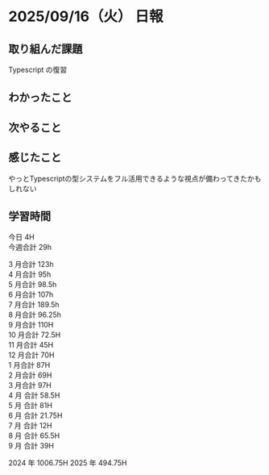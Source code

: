 # 2025/09/16（火） 日報

## 取り組んだ課題
Typescript の復習

## わかったこと


## 次やること


## 感じたこと
やっとTypescriptの型システムをフル活用できるような視点が備わってきたかもしれない


## 学習時間

今日 4H
<br />
今週合計 29h
<br />

3 月合計 123h
<br />
4 月合計 95h
<br />
5 月合計 98.5h
<br />
6 月合計 107h
<br />
7 月合計 189.5h
<br />
8 月合計 96.25h
<br />
9 月合計 110H
<br />
10 月合計 72.5H
<br />
11 月合計 45H
<br />
12 月合計 70H
<br />
1 月合計 87H
<br />
2 月合計 69H
<br />
3 月合計 97H
<br />
4 月 合計 58.5H
<br />
5 月 合計 81H
<br />
6 月 合計 21.75H
<br />
7 月 合計 12H
<br />
8 月 合計 65.5H
<br />
9 月 合計 39H

2024 年 1006.75H
2025 年 494.75H
